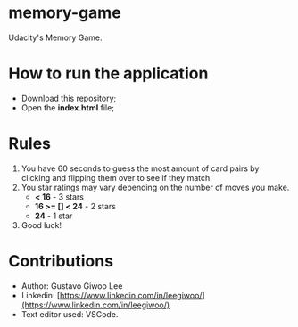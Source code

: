 # memory-game

Udacity's Memory Game.

# How to run the application

- Download this repository;
- Open the **index.html** file;

# Rules

1. You have 60 seconds to guess the most amount of card pairs by clicking and flipping them over to see if they match.
2. You star ratings may vary depending on the number of moves you make.
    - **< 16** - 3 stars
    - **16 >= [] < 24** - 2 stars
    - **24** - 1 star
3. Good luck!

# Contributions

- Author: Gustavo Giwoo Lee
- Linkedin: [https://www.linkedin.com/in/leegiwoo/](https://www.linkedin.com/in/leegiwoo/)
- Text editor used: VSCode.
